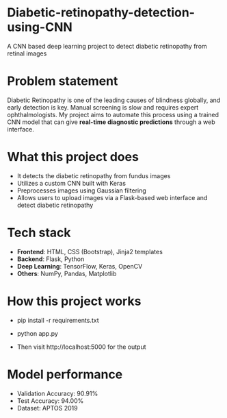 # Diabetic-retinopathy-detection-using-CNN
  A CNN based deep learning project to detect diabetic retinopathy from retinal images

# Problem statement 
  Diabetic Retinopathy is one of the leading causes of blindness globally, and early detection is key. Manual screening is slow and     requires expert ophthalmologists. My project aims to automate this process using a trained CNN model that can give **real-time diagnostic predictions** through a web interface.

# What this project does
- It detects the diabetic retinopathy from fundus images
- Utilizes a custom CNN built with Keras
- Preprocesses images using Gaussian filtering
- Allows users to upload images via a Flask-based web interface and detect diabetic retinopathy
  
# Tech stack
- **Frontend**: HTML, CSS (Bootstrap), Jinja2 templates
- **Backend**: Flask, Python
- **Deep Learning**: TensorFlow, Keras, OpenCV
- **Others**: NumPy, Pandas, Matplotlib

# How this project works
- pip install -r requirements.txt
- python app.py
  
- Then visit http://localhost:5000 for the output

# Model performance
- Validation Accuracy: 90.91%
- Test Accuracy: 94.00%
- Dataset: APTOS 2019


